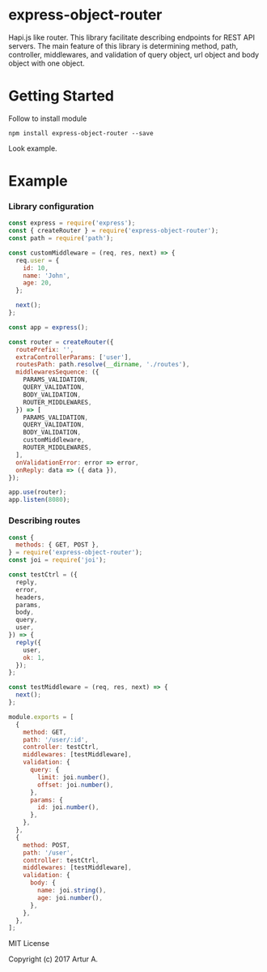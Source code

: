 # express-object-router
Hapi.js like router. This library facilitate describing endpoints for REST API servers. The main feature of this library is determining method, path, controller, middlewares, and validation of query object, url object and body object with one object.

# Getting Started
Follow to install module

`npm install express-object-router --save`

Look example.

# Example
### Library configuration
```javascript
const express = require('express');
const { createRouter } = require('express-object-router');
const path = require('path');

const customMiddleware = (req, res, next) => {
  req.user = {
    id: 10,
    name: 'John',
    age: 20,
  };

  next();
};

const app = express();

const router = createRouter({
  routePrefix: '',
  extraControllerParams: ['user'],
  routesPath: path.resolve(__dirname, './routes'),
  middlewaresSequence: ({
    PARAMS_VALIDATION,
    QUERY_VALIDATION,
    BODY_VALIDATION,
    ROUTER_MIDDLEWARES,
  }) => [
    PARAMS_VALIDATION,
    QUERY_VALIDATION,
    BODY_VALIDATION,
    customMiddleware,
    ROUTER_MIDDLEWARES,
  ],
  onValidationError: error => error,
  onReply: data => ({ data }),
});

app.use(router);
app.listen(8080);
```

### Describing routes
```javascript
const {
  methods: { GET, POST },
} = require('express-object-router');
const joi = require('joi');

const testCtrl = ({
  reply,
  error,
  headers,
  params,
  body,
  query,
  user,
}) => {
  reply({
    user,
    ok: 1,
  });
};

const testMiddleware = (req, res, next) => {
  next();
};

module.exports = [
  {
    method: GET,
    path: '/user/:id',
    controller: testCtrl,
    middlewares: [testMiddleware],
    validation: {
      query: {
        limit: joi.number(),
        offset: joi.number(),
      },
      params: {
        id: joi.number(),
      },
    },
  },
  {
    method: POST,
    path: '/user',
    controller: testCtrl,
    middlewares: [testMiddleware],
    validation: {
      body: {
        name: joi.string(),
        age: joi.number(),
      },
    },
  },
];
```

MIT License

Copyright (c) 2017 Artur A.
